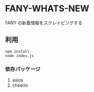 # FANY-WHATS-NEW

FANY の新着情報をスクレイピングする

## 利用

```
npm install
node index.js
```

### 依存パッケージ

1. axios
2. cheerio
